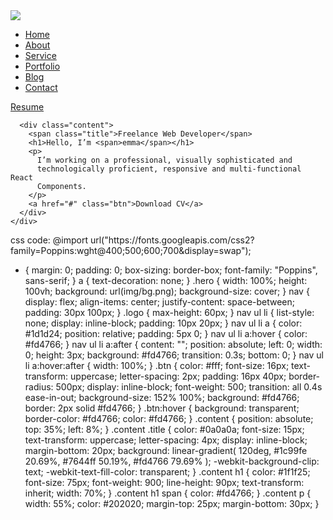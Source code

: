 <!DOCTYPE html>
<html lang="en">
  <head>
    <meta charset="UTF-8" />
    <title>Personal Portfolio Website</title>
    <!----CSS link----->
    <link rel="stylesheet" href="style.css" />
  </head>
  <body>
    <div class="hero">
      <nav>
        <img src="./img/logo.png" class="logo" />
        <ul>
          <li><a href="#">Home</a></li>
          <li><a href="#">About</a></li>
          <li><a href="#">Service</a></li>
          <li><a href="#">Portfolio</a></li>
          <li><a href="#">Blog</a></li>
          <li><a href="#">Contact</a></li>
        </ul>
        <a href="#" class="btn">Resume</a>
      </nav>

      <div class="content">
        <span class="title">Freelance Web Developer</span>
        <h1>Hello, I’m <span>emma</span></h1>
        <p>
          I’m working on a professional, visually sophisticated and
          technologically proficient, responsive and multi-functional React
          Components.
        </p>
        <a href="#" class="btn">Download CV</a>
      </div>
    </div>
  </body>
</html>
css code:
@import url("https://fonts.googleapis.com/css2?family=Poppins:wght@400;500;600;700&display=swap");

* {
  margin: 0;
  padding: 0;
  box-sizing: border-box;
  font-family: "Poppins", sans-serif;
}
a {
  text-decoration: none;
}
.hero {
  width: 100%;
  height: 100vh;
  background: url(img/bg.png);
  background-size: cover;
}
nav {
  display: flex;
  align-items: center;
  justify-content: space-between;
  padding: 30px 100px;
}
.logo {
  max-height: 60px;
}
nav ul li {
  list-style: none;
  display: inline-block;
  padding: 10px 20px;
}
nav ul li a {
  color: #1d1d24;
  position: relative;
  padding: 5px 0;
}
nav ul li a:hover {
  color: #fd4766;
}
nav ul li a:after {
  content: "";
  position: absolute;
  left: 0;
  width: 0;
  height: 3px;
  background: #fd4766;
  transition: 0.3s;
  bottom: 0;
}
nav ul li a:hover:after {
  width: 100%;
}
.btn {
  color: #fff;
  font-size: 16px;
  text-transform: uppercase;
  letter-spacing: 2px;
  padding: 16px 40px;
  border-radius: 500px;
  display: inline-block;
  font-weight: 500;
  transition: all 0.4s ease-in-out;
  background-size: 152% 100%;
  background: #fd4766;
  border: 2px solid #fd4766;
}
.btn:hover {
  background: transparent;
  border-color: #fd4766;
  color: #fd4766;
}
.content {
  position: absolute;
  top: 35%;
  left: 8%;
}
.content .title {
  color: #0a0a0a;
  font-size: 15px;
  text-transform: uppercase;
  letter-spacing: 4px;
  display: inline-block;
  margin-bottom: 20px;
  background: linear-gradient(
    120deg,
    #1c99fe 20.69%,
    #7644ff 50.19%,
    #fd4766 79.69%
  );
  -webkit-background-clip: text;
  -webkit-text-fill-color: transparent;
}
.content h1 {
  color: #1f1f25;
  font-size: 75px;
  font-weight: 900;
  line-height: 90px;
  text-transform: inherit;
  width: 70%;
}
.content h1 span {
  color: #fd4766;
}
.content p {
  width: 55%;
  color: #202020;
  margin-top: 25px;
  margin-bottom: 30px;
}
